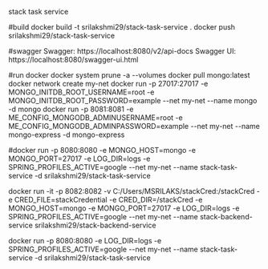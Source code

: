 stack task service

#build
docker build -t srilakshmi29/stack-task-service .
docker push srilakshmi29/stack-task-service

#swagger
Swagger: https://localhost:8080/v2/api-docs
Swagger UI: https://localhost:8080/swagger-ui.html

#run docker
docker system prune -a --volumes
docker pull mongo:latest
docker network create my-net
docker run -p 27017:27017 -e MONGO_INITDB_ROOT_USERNAME=root -e MONGO_INITDB_ROOT_PASSWORD=example  --net my-net --name mongo -d mongo
docker run -p 8081:8081 -e ME_CONFIG_MONGODB_ADMINUSERNAME=root -e ME_CONFIG_MONGODB_ADMINPASSWORD=example  --net my-net --name mongo-express -d mongo-express

#docker run -p 8080:8080 -e MONGO_HOST=mongo -e MONGO_PORT=27017 -e LOG_DIR=logs
 -e SPRING_PROFILES_ACTIVE=google --net my-net --name stack-task-service -d srilakshmi29/stack-task-service

docker run -it -p 8082:8082 -v C:/Users/MSRILAKS/stackCred:/stackCred -e CRED_FILE=stackCredential -e CRED_DIR=/stackCred  -e MONGO_HOST=mongo -e MONGO_PORT=27017 -e LOG_DIR=logs -e SPRING_PROFILES_ACTIVE=google --net my-net --name stack-backend-service  srilakshmi29/stack-backend-service

docker run -p 8080:8080 -e LOG_DIR=logs -e SPRING_PROFILES_ACTIVE=google --net my-net --name stack-task-service -d srilakshmi29/stack-task-service


